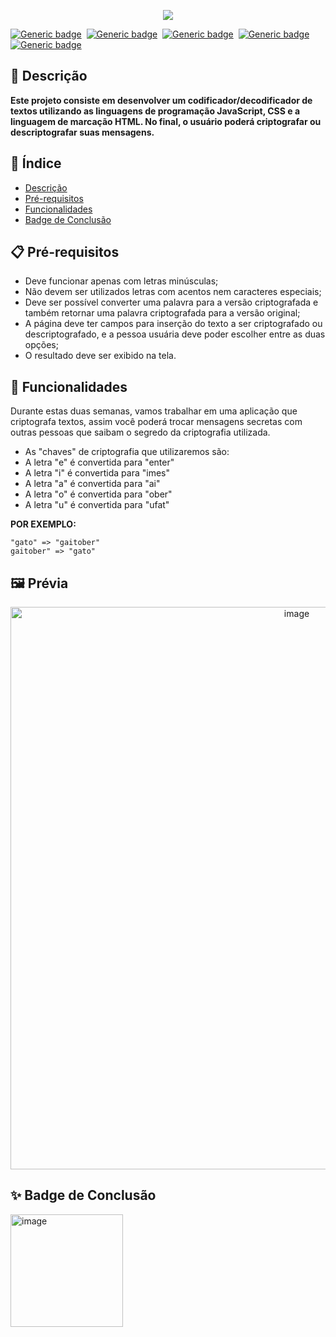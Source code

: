 <p align="center">
  <img src="https://github.com/jessiferreira/codificador-textos/assets/121064773/3e13ecd6-7d7f-4b26-b98e-78a23bb55f64 width="1200px">
</p>

[![Generic badge](https://img.shields.io/badge/Linguagem-JavaScript-C2078F.svg)](https://shields.io/)&nbsp;
[![Generic badge](https://img.shields.io/badge/Linguagem-CSS-C2078F.svg)](https://shields.io/)&nbsp;
[![Generic badge](https://img.shields.io/badge/Tecnologia-HTML-C2078F.svg)](https://shields.io/)&nbsp;
[![Generic badge](https://img.shields.io/badge/IDE-VSCode-C2078F.svg)](https://shields.io/)&nbsp;
[![Generic badge](https://img.shields.io/badge/Status-Concluído-C2078F.svg)](https://shields.io/)

## 📖 Descrição
__Este projeto consiste em desenvolver um codificador/decodificador de textos utilizando as linguagens de programação JavaScript, CSS e a linguagem de marcação HTML. No final, o usuário poderá criptografar ou descriptografar suas mensagens.__

## 📑 Índice
- [Descrição](#-descrição)
- [Pré-requisitos](#-pré-requisitos)
- [Funcionalidades](#-funcionalidades)
- [Badge de Conclusão](#-badge-de-conclusão)


## 📋 Pré-requisitos
- Deve funcionar apenas com letras minúsculas;
- Não devem ser utilizados letras com acentos nem caracteres especiais;
- Deve ser possível converter uma palavra para a versão criptografada e também retornar uma palavra criptografada para a versão original;
- A página deve ter campos para inserção do texto a ser criptografado ou descriptografado, e a pessoa usuária deve poder escolher entre as duas opções;
- O resultado deve ser exibido na tela.

## 🔧 Funcionalidades
Durante estas duas semanas, vamos trabalhar em uma aplicação que criptografa textos, assim você poderá trocar mensagens secretas com outras pessoas que saibam o segredo da criptografia utilizada.
- As "chaves" de criptografia que utilizaremos são:
- A letra "e" é convertida para "enter"
- A letra "i" é convertida para "imes"
- A letra "a" é convertida para "ai"
- A letra "o" é convertida para "ober"
- A letra "u" é convertida para "ufat"

__POR EXEMPLO:__
 ```
"gato" => "gaitober"
gaitober" => "gato"
```

## 🖼️ Prévia

<p align="center">
    <img src="https://github.com/jessyferrs/codificador-decodificador-alura/assets/121064773/fe6c2e87-dcb7-4814-ab68-9f647dcc2d61" alt="image" width="900">
</p>

## ✨ Badge de Conclusão
<p align="left">
    <img src="https://github.com/jessyferrs/codificador-decodificador-alura/assets/121064773/b1a5b728-222e-4740-9fcd-557a77bec45a" alt="image" width="180">
</p>


